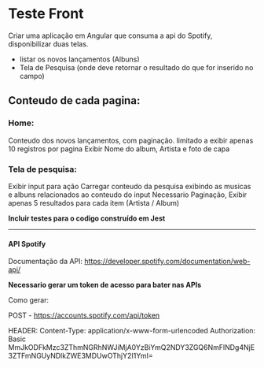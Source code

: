 # Teste Front

Criar uma aplicação em Angular que consuma a api do Spotify, disponibilizar duas telas.
- listar os novos lançamentos (Albuns)
- Tela de Pesquisa (onde deve retornar o resultado do que for inserido no campo)

## Conteudo de cada pagina:

### Home:

Conteudo dos novos lançamentos, com paginação. limitado a exibir apenas 10 registros por pagina
Exibir Nome do album, Artista e foto de capa

### Tela de pesquisa:

Exibir input para ação
Carregar conteudo da pesquisa exibindo as musicas e albuns relacionados ao conteudo do input 
Necessario Paginação, Exibir apenas 5 resultados para cada item (Artista / Album)


**Incluir testes para o codigo construído em Jest**

-----------------------------------------------------------------------------------------------------
#### API Spotify

Documentação da API:
https://developer.spotify.com/documentation/web-api/

**Necessario gerar um token de acesso para bater nas APIs**

Como gerar:

POST - https://accounts.spotify.com/api/token

HEADER:
Content-Type: application/x-www-form-urlencoded
Authorization: Basic MmJkODFkMzc3ZThmNGRhNWJiMjA0YzBiYmQ2NDY3ZGQ6NmFlNDg4NjE3ZTFmNGUyNDlkZWE3MDUwOThjY2I1YmI=


